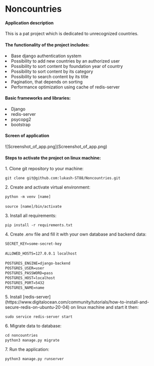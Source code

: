<h1>Noncountries</h1>

<h4> Application description</h4>
This is a pat project which is dedicated to unrecognized countries. 

<ui><h4>The functionality of the project includes:</h4></ui>
<li>Base django authentication system</li>
<li>Possibility to add new countries by an authorized user
<li>Possibility to sort content by foundation year of country
<li>Possibility to sort content by its category
<li>Possibility to search content by its title
<li>Pagination, that depends on sorting
<li>Performance optimization using cache of redis-server

<ui><h4>Basic frameworks and libraries:</h4></ui>
<li> Django
<li> redis-server
<li> psycopg2
<li> bootstrap

<h4>Screen of application</h4>
![Screenshot_of_app.png](Screenshot_of_app.png)


<h4>Steps to activate the project on linux machine:</h4>
<p> 1. Clone git repository to your machine:</p>

```
git clone git@github.com:lukash-ST88/Noncountries.git
```

<p> 2. Create and activate virtual environment: </p>

```
python -m venv [name]

source [name]/bin/activate
```
<p>3. Install all requirements: </p>

```
pip install -r requirements.txt 
```
<p> 4. Create .env file and fill it with your own database and backend data: </p>

```
SECRET_KEY=some-secret-key

ALLOWED_HOSTS=127.0.0.1 localhost

POSTGRES_ENGINE=django-backend
POSTGRES_USER=user
POSTGRES_PASSWORD=pass
POSTGRES_HOST=localhost
POSTGRES_PORT=5432
POSTGRES_NAME=name
```

<p>5. Install [redis-server](https://www.digitalocean.com/community/tutorials/how-to-install-and-secure-redis-on-ubuntu-20-04) on linux machine and start it then:</p>
 
```
sudo service redis-server start
```
<p> 6. Migrate data to database:</p>

```
cd noncountries
python3 manage.py migrate
```

<p> 7. Run the application: </p>

```
python3 manage.py runserver
```
